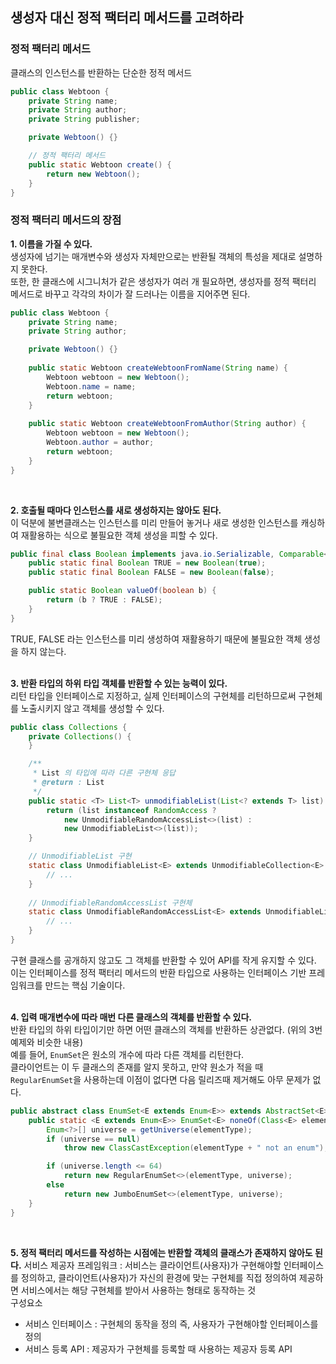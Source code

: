 ## 생성자 대신 정적 팩터리 메서드를 고려하라
### 정적 팩터리 메서드
클래스의 인스턴스를 반환하는 단순한 정적 메서드
```java
public class Webtoon {
    private String name;
    private String author;
    private String publisher;

    private Webtoon() {}

    // 정적 팩터리 메서드    
    public static Webtoon create() {
        return new Webtoon();
    }
}
```

### 정적 팩터리 메서드의 장점
**1. 이름을 가질 수 있다.**  
생성자에 넘기는 매개변수와 생성자 자체만으로는 반환될 객체의 특성을 제대로 설명하지 못한다.  
또한, 한 클래스에 시그니처가 같은 생성자가 여러 개 필요하면, 생성자를 정적 팩터리 메서드로 바꾸고 각각의 차이가 잘 드러나는 이름을 지어주면 된다.  
```java
public class Webtoon {
    private String name;
    private String author;

    private Webtoon() {}
    
    public static Webtoon createWebtoonFromName(String name) {
        Webtoon webtoon = new Webtoon();
        Webtoon.name = name;
        return webtoon;
    }
    
    public static Webtoon createWebtoonFromAuthor(String author) {
        Webtoon webtoon = new Webtoon();
        Webtoon.author = author;
        return webtoon;
    }
}
```
<br />

**2. 호출될 때마다 인스턴스를 새로 생성하지는 않아도 된다.**  
이 덕분에 불변클래스는 인스턴스를 미리 만들어 놓거나 새로 생성한 인스턴스를 캐싱하여 재활용하는 식으로 불필요한 객체 생성을 피할 수 있다.  
```java
public final class Boolean implements java.io.Serializable, Comparable<Boolean> {
    public static final Boolean TRUE = new Boolean(true);
    public static final Boolean FALSE = new Boolean(false);

    public static Boolean valueOf(boolean b) {
        return (b ? TRUE : FALSE);
    }
}
```
TRUE, FALSE 라는 인스턴스를 미리 생성하여 재활용하기 때문에 불필요한 객체 생성을 하지 않는다.  
<br />

**3. 반환 타입의 하위 타입 객체를 반환할 수 있는 능력이 있다.**  
리턴 타입을 인터페이스로 지정하고, 실제 인터페이스의 구현체를 리턴하므로써 구현체를 노출시키지 않고 객체를 생성할 수 있다.  
```java
public class Collections {
    private Collections() {
    }

    /**
     * List 의 타입에 따라 다른 구현체 응답
     * @return : List 
     */
    public static <T> List<T> unmodifiableList(List<? extends T> list) {
        return (list instanceof RandomAccess ?
            new UnmodifiableRandomAccessList<>(list) :
            new UnmodifiableList<>(list));
    }

    // UnmodifiableList 구현
    static class UnmodifiableList<E> extends UnmodifiableCollection<E> implements List<E> {
        // ...
    }
    
    // UnmodifiableRandomAccessList 구현체
    static class UnmodifiableRandomAccessList<E> extends UnmodifiableList<E> implements RandomAccess {
        // ...
    }
}
```
구현 클래스를 공개하지 않고도 그 객체를 반환할 수 있어 API를 작게 유지할 수 있다.  
이는 인터페이스를 정적 팩터리 메서드의 반환 타입으로 사용하는 인터페이스 기반 프레임워크를 만드는 핵심 기술이다.  
<br />

**4. 입력 매개변수에 따라 매번 다른 클래스의 객체를 반환할 수 있다.**  
반환 타입의 하위 타입이기만 하면 어떤 클래스의 객체를 반환하든 상관없다. (위의 3번 예제와 비슷한 내용)  
예를 들어, ```EnumSet```은 원소의 개수에 따라 다른 객체를 리턴한다.  
클라이언트는 이 두 클래스의 존재를 알지 못하고, 만약 원소가 적을 때 ```RegularEnumSet```을 사용하는데 이점이 없다면 다음 릴리즈때 제거해도 아무 문제가 없다.  
```java
public abstract class EnumSet<E extends Enum<E>> extends AbstractSet<E> implements Cloneable, java.io.Serializable {
    public static <E extends Enum<E>> EnumSet<E> noneOf(Class<E> elementType) {
        Enum<?>[] universe = getUniverse(elementType);
        if (universe == null)
            throw new ClassCastException(elementType + " not an enum");

        if (universe.length <= 64)
            return new RegularEnumSet<>(elementType, universe);
        else
            return new JumboEnumSet<>(elementType, universe);
    }
}
```  
<br />

**5. 정적 팩터리 메서드를 작성하는 시점에는 반환할 객체의 클래스가 존재하지 않아도 된다.**
서비스 제공자 프레임워크 : 서비스는 클라이언트(사용자)가 구현해야할 인터페이스를 정의하고, 클라이언트(사용자)가 자신의 환경에 맞는 구현체를 직접 정의하여 제공하면 서비스에서는 해당 구현체를 받아서 사용하는 형태로 동작하는 것    
구성요소  
* 서비스 인터페이스 : 구현체의 동작을 정의 즉, 사용자가 구현해야할 인터페이스를 정의
* 서비스 등록 API : 제공자가 구현체를 등록할 때 사용하는 제공자 등록 API